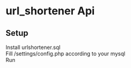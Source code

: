 # url_shortener Api

## Setup
Install urlshortener.sql\
Fill /settings/config.php according to your mysql\
Run
